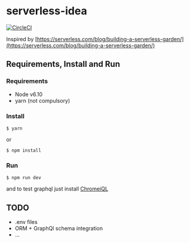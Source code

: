 # serverless-idea

[![CircleCI](https://circleci.com/gh/gvnn/serverless-idea.svg?style=svg)](https://circleci.com/gh/gvnn/serverless-idea)

Inspired by [https://serverless.com/blog/building-a-serverless-garden/](https://serverless.com/blog/building-a-serverless-garden/)

## Requirements, Install and Run

### Requirements

- Node v6.10
- yarn (not compulsory)

### Install

	$ yarn

or

	$ npm install

### Run

	$ npm run dev

and to test graphql just install [ChromeiQL](https://chrome.google.com/webstore/detail/chromeiql/fkkiamalmpiidkljmicmjfbieiclmeij)

## TODO

- .env files
- ORM + GraphQl schema integration
- ...
